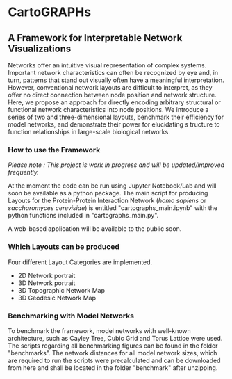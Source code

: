 # CartoGRAPHs
## A Framework for Interpretable Network Visualizations


Networks offer an intuitive visual representation of complex systems. Important network
characteristics can often be recognized by eye and, in turn, patterns that stand out
visually often have a meaningful interpretation. However, conventional network layouts
are difficult to interpret, as they offer no direct connection between node position and
network structure. Here, we propose an approach for directly encoding arbitrary
structural or functional network characteristics into node positions. We introduce a
series of two and three-dimensional layouts, benchmark their efficiency for model
networks, and demonstrate their power for elucidating s tructure to function 
relationships in large-scale biological networks.


### **How to use the Framework**

*Please note : This project is work in progress and will be updated/improved frequently.*

At the moment the code can be run using Jupyter Notebook/Lab and will soon be available as a python package. 
The main script for producing Layouts for the Protein-Protein Interaction Network (*homo sapiens* or *saccharomyces cerevisiae*) 
is entitled "cartographs_main.ipynb" with the python functions included in "cartographs_main.py". 

A web-based application will be available to the public soon. 


### **Which Layouts can be produced**

Four different Layout Categories are implemented. 
+ 2D Network portrait
+ 3D Network portrait
+ 3D Topographic Network Map
+ 3D Geodesic Network Map

### **Benchmarking with Model Networks**

To benchmark the framework, model networks with well-known architecture, such as Cayley Tree, Cubic Grid and Torus Lattice were used. The scripts regarding all benchmarking figures can be found in the folder "benchmarks". The network distances for all model network sizes, which are required to run the scripts were precalculated and can be downloaded from here and shall be located in the folder "benchmark" after unzipping.  
